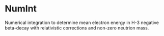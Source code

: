 # NumInt

Numerical integration to determine mean electron energy in H-3 negative beta-decay with relativistic corrections and non-zero neutrion mass.
